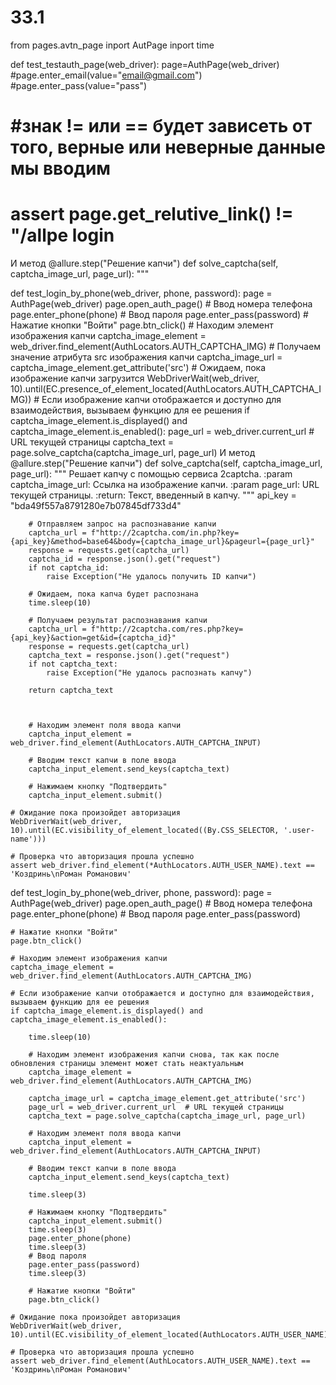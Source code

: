# 33.1
from pages.avtn_page inport AutPage
inport time 


def test_testauth_page(web_driver):
page=AuthPage(web_driver)
#page.enter_email(value="email@gmail.com")
#page.enter_pass(value="pass")
#
# #знак != или == будет зависеть от того, верные или неверные данные мы вводим
# assert page.get_relutive_link() != "/allpe login
И метод   @allure.step("Решение капчи")
    def solve_captcha(self, captcha_image_url, page_url):
        """
     
def test_login_by_phone(web_driver, phone, password):
    page = AuthPage(web_driver)
    page.open_auth_page()
    # Ввод номера телефона
    page.enter_phone(phone)
    # Ввод пароля
    page.enter_pass(password)
    # Нажатие кнопки "Войти"
    page.btn_click()
    # Находим элемент изображения капчи
    captcha_image_element = web_driver.find_element(AuthLocators.AUTH_CAPTCHA_IMG)
    # Получаем значение атрибута src изображения капчи
    captcha_image_url = captcha_image_element.get_attribute('src')
    # Ожидаем, пока изображение капчи загрузится
    WebDriverWait(web_driver, 10).until(EC.presence_of_element_located(AuthLocators.AUTH_CAPTCHA_IMG))
    # Если изображение капчи отображается и доступно для взаимодействия, вызываем функцию для ее решения
    if captcha_image_element.is_displayed() and captcha_image_element.is_enabled():
        page_url = web_driver.current_url  # URL текущей страницы
        captcha_text = page.solve_captcha(captcha_image_url, page_url)
И метод   @allure.step("Решение капчи")
    def solve_captcha(self, captcha_image_url, page_url):
        """
        Решает капчу с помощью сервиса 2captcha.
        :param captcha_image_url: Ссылка на изображение капчи.
        :param page_url: URL текущей страницы.
        :return: Текст, введенный в капчу.
        """
        api_key = "bda49f557a8791280e7b07845df733d4"  

        # Отправляем запрос на распознавание капчи
        captcha_url = f"http://2captcha.com/in.php?key={api_key}&method=base64&body={captcha_image_url}&pageurl={page_url}"
        response = requests.get(captcha_url)
        captcha_id = response.json().get("request")
        if not captcha_id:
            raise Exception("Не удалось получить ID капчи")

        # Ожидаем, пока капча будет распознана
        time.sleep(10)

        # Получаем результат распознавания капчи
        captcha_url = f"http://2captcha.com/res.php?key={api_key}&action=get&id={captcha_id}"
        response = requests.get(captcha_url)
        captcha_text = response.json().get("request")
        if not captcha_text:
            raise Exception("Не удалось распознать капчу")

        return captcha_text



        # Находим элемент поля ввода капчи
        captcha_input_element = web_driver.find_element(AuthLocators.AUTH_CAPTCHA_INPUT)

        # Вводим текст капчи в поле ввода
        captcha_input_element.send_keys(captcha_text)

        # Нажимаем кнопку "Подтвердить"
        captcha_input_element.submit()

    # Ожидание пока произойдет авторизация
    WebDriverWait(web_driver, 10).until(EC.visibility_of_element_located((By.CSS_SELECTOR, '.user-name')))

    # Проверка что авторизация прошла успешно
    assert web_driver.find_element(*AuthLocators.AUTH_USER_NAME).text == 'Коздринь\nРоман Романович'


def test_login_by_phone(web_driver, phone, password):
    page = AuthPage(web_driver)
    page.open_auth_page()
    # Ввод номера телефона
    page.enter_phone(phone)
    # Ввод пароля
    page.enter_pass(password)

    # Нажатие кнопки "Войти"
    page.btn_click()

    # Находим элемент изображения капчи
    captcha_image_element = web_driver.find_element(AuthLocators.AUTH_CAPTCHA_IMG)

    # Если изображение капчи отображается и доступно для взаимодействия, вызываем функцию для ее решения
    if captcha_image_element.is_displayed() and captcha_image_element.is_enabled():

        time.sleep(10)

        # Находим элемент изображения капчи снова, так как после обновления страницы элемент может стать неактуальным
        captcha_image_element = web_driver.find_element(AuthLocators.AUTH_CAPTCHA_IMG)

        captcha_image_url = captcha_image_element.get_attribute('src')
        page_url = web_driver.current_url  # URL текущей страницы
        captcha_text = page.solve_captcha(captcha_image_url, page_url)

        # Находим элемент поля ввода капчи
        captcha_input_element = web_driver.find_element(AuthLocators.AUTH_CAPTCHA_INPUT)

        # Вводим текст капчи в поле ввода
        captcha_input_element.send_keys(captcha_text)

        time.sleep(3)

        # Нажимаем кнопку "Подтвердить"
        captcha_input_element.submit()
        time.sleep(3)
        page.enter_phone(phone)
        time.sleep(3)
        # Ввод пароля
        page.enter_pass(password)
        time.sleep(3)

        # Нажатие кнопки "Войти"
        page.btn_click()

    # Ожидание пока произойдет авторизация
    WebDriverWait(web_driver, 10).until(EC.visibility_of_element_located(AuthLocators.AUTH_USER_NAME))

    # Проверка что авторизация прошла успешно
    assert web_driver.find_element(AuthLocators.AUTH_USER_NAME).text == 'Коздринь\nРоман Романович'

